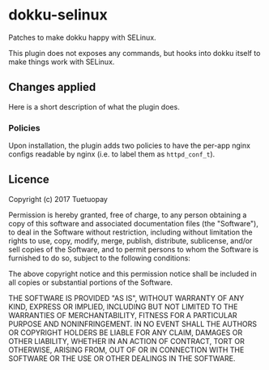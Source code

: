 # dokku-selinux

Patches to make dokku happy with SELinux.

This plugin does not exposes any commands, but hooks into dokku itself to make
things work with SELinux.

## Changes applied

Here is a short description of what the plugin does.

### Policies

Upon installation, the plugin adds two policies to have the per-app nginx
configs readable by nginx (i.e. to label them as `httpd_conf_t`).

## Licence

Copyright (c) 2017 Tuetuopay

Permission is hereby granted, free of charge, to any person obtaining a copy
of this software and associated documentation files (the "Software"), to deal
in the Software without restriction, including without limitation the rights
to use, copy, modify, merge, publish, distribute, sublicense, and/or sell
copies of the Software, and to permit persons to whom the Software is
furnished to do so, subject to the following conditions:

The above copyright notice and this permission notice shall be included in all
copies or substantial portions of the Software.

THE SOFTWARE IS PROVIDED "AS IS", WITHOUT WARRANTY OF ANY KIND, EXPRESS OR
IMPLIED, INCLUDING BUT NOT LIMITED TO THE WARRANTIES OF MERCHANTABILITY,
FITNESS FOR A PARTICULAR PURPOSE AND NONINFRINGEMENT. IN NO EVENT SHALL THE
AUTHORS OR COPYRIGHT HOLDERS BE LIABLE FOR ANY CLAIM, DAMAGES OR OTHER
LIABILITY, WHETHER IN AN ACTION OF CONTRACT, TORT OR OTHERWISE, ARISING FROM,
OUT OF OR IN CONNECTION WITH THE SOFTWARE OR THE USE OR OTHER DEALINGS IN THE
SOFTWARE.

